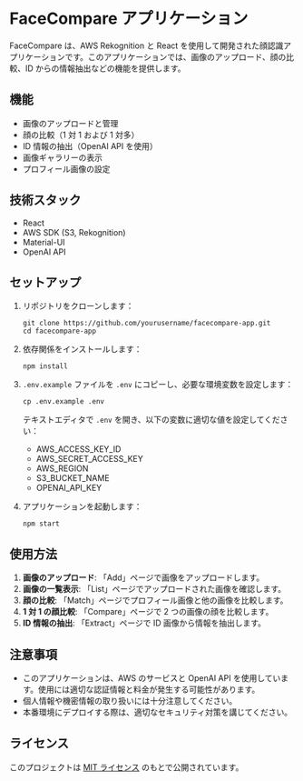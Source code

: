 # FaceCompare アプリケーション

FaceCompare は、AWS Rekognition と React を使用して開発された顔認識アプリケーションです。このアプリケーションでは、画像のアップロード、顔の比較、ID からの情報抽出などの機能を提供します。

## 機能

- 画像のアップロードと管理
- 顔の比較（1 対 1 および 1 対多）
- ID 情報の抽出（OpenAI API を使用）
- 画像ギャラリーの表示
- プロフィール画像の設定

## 技術スタック

- React
- AWS SDK (S3, Rekognition)
- Material-UI
- OpenAI API

## セットアップ

1. リポジトリをクローンします：

   ```
   git clone https://github.com/yourusername/facecompare-app.git
   cd facecompare-app
   ```

2. 依存関係をインストールします：

   ```
   npm install
   ```

3. `.env.example` ファイルを `.env` にコピーし、必要な環境変数を設定します：

   ```
   cp .env.example .env
   ```

   テキストエディタで `.env` を開き、以下の変数に適切な値を設定してください：

   - AWS_ACCESS_KEY_ID
   - AWS_SECRET_ACCESS_KEY
   - AWS_REGION
   - S3_BUCKET_NAME
   - OPENAI_API_KEY

4. アプリケーションを起動します：
   ```
   npm start
   ```

## 使用方法

1. **画像のアップロード**: 「Add」ページで画像をアップロードします。
2. **画像の一覧表示**: 「List」ページでアップロードされた画像を確認します。
3. **顔の比較**: 「Match」ページでプロフィール画像と他の画像を比較します。
4. **1 対 1 の顔比較**: 「Compare」ページで 2 つの画像の顔を比較します。
5. **ID 情報の抽出**: 「Extract」ページで ID 画像から情報を抽出します。

## 注意事項

- このアプリケーションは、AWS のサービスと OpenAI API を使用しています。使用には適切な認証情報と料金が発生する可能性があります。
- 個人情報や機密情報の取り扱いには十分注意してください。
- 本番環境にデプロイする際は、適切なセキュリティ対策を講じてください。

## ライセンス

このプロジェクトは [MIT ライセンス](LICENSE) のもとで公開されています。
